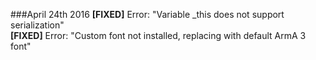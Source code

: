 ###April 24th 2016
**[FIXED]** Error: "Variable _this does not support serialization" <br />
**[FIXED]** Error: "Custom font not installed, replacing with default ArmA 3 font" <br />
<br />

